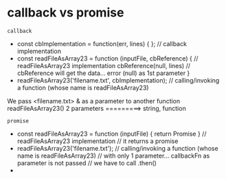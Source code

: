 # callback vs promise

`callback`
- const cbImplementation = function(err, lines) { };                                // callback implementation
- const readFileAsArray23 = function (inputFile, cbReference) {                     // readFileAsArray23 implementation
                                cbReference(null, lines)                                // cbReference will get the data... error (null) as 1st parameter
                            }                                                                                        
- readFileAsArray23('filename.txt', cbImplementation);                      // calling/invoking a function (whose name is readFileAsArray23)


We pass <filename.txt> & <cbImplementation> as a parameter to another function readFileAsArray23()
    2 parameters =========> string, function

`promise`
- const readFileAsArray23 = function (inputFile) { return Promise }     // readFileAsArray23 implementation
                                                                            // it returns a promise
- readFileAsArray23('filename.txt');                                    // calling/invoking a function (whose name is readFileAsArray23)
                                                                            // with only 1 parameter... callbackFn as parameter is not passed
                                                                            // we have to call .then()
- 